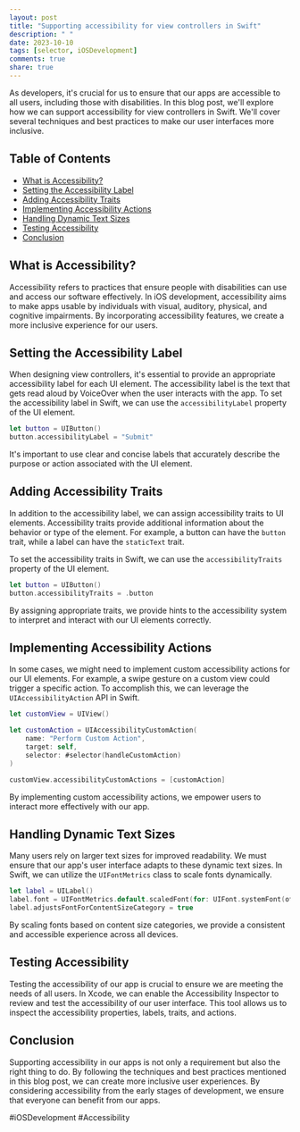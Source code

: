 ```yaml
---
layout: post
title: "Supporting accessibility for view controllers in Swift"
description: " "
date: 2023-10-10
tags: [selector, iOSDevelopment]
comments: true
share: true
---
```


As developers, it's crucial for us to ensure that our apps are accessible to all users, including those with disabilities. In this blog post, we'll explore how we can support accessibility for view controllers in Swift. We'll cover several techniques and best practices to make our user interfaces more inclusive.

## Table of Contents

- [What is Accessibility?](#what-is-accessibility)
- [Setting the Accessibility Label](#setting-the-accessibility-label)
- [Adding Accessibility Traits](#adding-accessibility-traits)
- [Implementing Accessibility Actions](#implementing-accessibility-actions)
- [Handling Dynamic Text Sizes](#handling-dynamic-text-sizes)
- [Testing Accessibility](#testing-accessibility)
- [Conclusion](#conclusion)

## What is Accessibility?

Accessibility refers to practices that ensure people with disabilities can use and access our software effectively. In iOS development, accessibility aims to make apps usable by individuals with visual, auditory, physical, and cognitive impairments. By incorporating accessibility features, we create a more inclusive experience for our users.

## Setting the Accessibility Label

When designing view controllers, it's essential to provide an appropriate accessibility label for each UI element. The accessibility label is the text that gets read aloud by VoiceOver when the user interacts with the app. To set the accessibility label in Swift, we can use the `accessibilityLabel` property of the UI element.

```swift
let button = UIButton()
button.accessibilityLabel = "Submit"
```

It's important to use clear and concise labels that accurately describe the purpose or action associated with the UI element.

## Adding Accessibility Traits

In addition to the accessibility label, we can assign accessibility traits to UI elements. Accessibility traits provide additional information about the behavior or type of the element. For example, a button can have the `button` trait, while a label can have the `staticText` trait.

To set the accessibility traits in Swift, we can use the `accessibilityTraits` property of the UI element.

```swift
let button = UIButton()
button.accessibilityTraits = .button
```

By assigning appropriate traits, we provide hints to the accessibility system to interpret and interact with our UI elements correctly.

## Implementing Accessibility Actions

In some cases, we might need to implement custom accessibility actions for our UI elements. For example, a swipe gesture on a custom view could trigger a specific action. To accomplish this, we can leverage the `UIAccessibilityAction` API in Swift.

```swift
let customView = UIView()

let customAction = UIAccessibilityCustomAction(
    name: "Perform Custom Action",
    target: self,
    selector: #selector(handleCustomAction)
)

customView.accessibilityCustomActions = [customAction]
```

By implementing custom accessibility actions, we empower users to interact more effectively with our app.

## Handling Dynamic Text Sizes

Many users rely on larger text sizes for improved readability. We must ensure that our app's user interface adapts to these dynamic text sizes. In Swift, we can utilize the `UIFontMetrics` class to scale fonts dynamically.

```swift
let label = UILabel()
label.font = UIFontMetrics.default.scaledFont(for: UIFont.systemFont(ofSize: 17))
label.adjustsFontForContentSizeCategory = true
```

By scaling fonts based on content size categories, we provide a consistent and accessible experience across all devices.

## Testing Accessibility

Testing the accessibility of our app is crucial to ensure we are meeting the needs of all users. In Xcode, we can enable the Accessibility Inspector to review and test the accessibility of our user interface. This tool allows us to inspect the accessibility properties, labels, traits, and actions.

## Conclusion

Supporting accessibility in our apps is not only a requirement but also the right thing to do. By following the techniques and best practices mentioned in this blog post, we can create more inclusive user experiences. By considering accessibility from the early stages of development, we ensure that everyone can benefit from our apps.

#iOSDevelopment #Accessibility